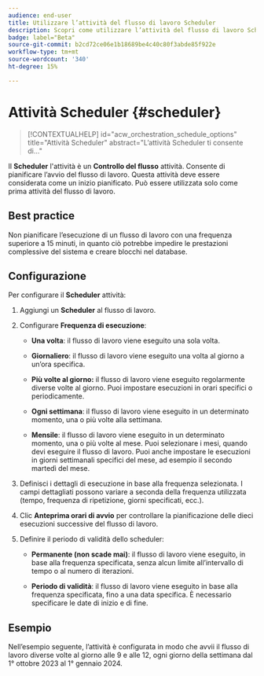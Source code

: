 ```yaml
---
audience: end-user
title: Utilizzare l’attività del flusso di lavoro Scheduler
description: Scopri come utilizzare l’attività del flusso di lavoro Scheduler
badge: label="Beta"
source-git-commit: b2cd72ce06e1b18689be4c40c80f3abde85f922e
workflow-type: tm+mt
source-wordcount: '340'
ht-degree: 15%

---
```



# Attività Scheduler {#scheduler}

>[!CONTEXTUALHELP]
>id="acw_orchestration_schedule_options"
>title="Attività Scheduler"
>abstract="L’attività Scheduler ti consente di..."

Il **Scheduler** l&#39;attività è un **Controllo del flusso** attività. Consente di pianificare l’avvio del flusso di lavoro. Questa attività deve essere considerata come un inizio pianificato. Può essere utilizzata solo come prima attività del flusso di lavoro.

## Best practice

Non pianificare l’esecuzione di un flusso di lavoro con una frequenza superiore a 15 minuti, in quanto ciò potrebbe impedire le prestazioni complessive del sistema e creare blocchi nel database.

## Configurazione

Per configurare il **Scheduler** attività:

1. Aggiungi un **Scheduler** al flusso di lavoro.

   <!--![](../assets/workflow-scheduler.png)-->

1. Configurare **Frequenza di esecuzione**:

   * **Una volta**: il flusso di lavoro viene eseguito una sola volta.

   * **Giornaliero**: il flusso di lavoro viene eseguito una volta al giorno a un’ora specifica.

   * **Più volte al giorno:** il flusso di lavoro viene eseguito regolarmente diverse volte al giorno. Puoi impostare esecuzioni in orari specifici o periodicamente.

   * **Ogni settimana**: il flusso di lavoro viene eseguito in un determinato momento, una o più volte alla settimana.

   * **Mensile**: il flusso di lavoro viene eseguito in un determinato momento, una o più volte al mese. Puoi selezionare i mesi, quando devi eseguire il flusso di lavoro. Puoi anche impostare le esecuzioni in giorni settimanali specifici del mese, ad esempio il secondo martedì del mese.

1. Definisci i dettagli di esecuzione in base alla frequenza selezionata. I campi dettagliati possono variare a seconda della frequenza utilizzata (tempo, frequenza di ripetizione, giorni specificati, ecc.).

1. Clic **Anteprima orari di avvio** per controllare la pianificazione delle dieci esecuzioni successive del flusso di lavoro.

1. Definire il periodo di validità dello scheduler:

   * **Permanente (non scade mai)**: il flusso di lavoro viene eseguito, in base alla frequenza specificata, senza alcun limite all’intervallo di tempo o al numero di iterazioni.

   * **Periodo di validità**: il flusso di lavoro viene eseguito in base alla frequenza specificata, fino a una data specifica. È necessario specificare le date di inizio e di fine.

## Esempio

Nell’esempio seguente, l’attività è configurata in modo che avvii il flusso di lavoro diverse volte al giorno alle 9 e alle 12, ogni giorno della settimana dal 1° ottobre 2023 al 1° gennaio 2024.

<!--![](../assets/workflow-scheduler2.png)-->




